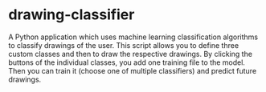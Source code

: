 # drawing-classifier

A Python application which uses machine learning classification algorithms to classify drawings of the user. 
This script allows you to define three custom classes and then to draw the respective drawings. By clicking the buttons of the individual classes, you add one training file to the model. 
Then you can train it (choose one of multiple classifiers) and predict future drawings.
